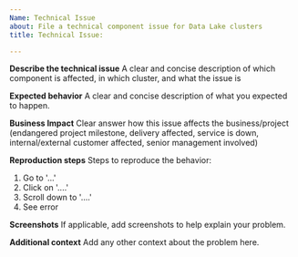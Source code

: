 ```yaml
---
Name: Technical Issue
about: File a technical component issue for Data Lake clusters
title: Technical Issue:

---
```


**Describe the technical issue**
A clear and concise description of which component is affected, in which cluster, and what the issue is

**Expected behavior**
A clear and concise description of what you expected to happen.

**Business Impact**
Clear answer how this issue affects the business/project (endangered project milestone, delivery affected, service is down, internal/external customer affected, senior management involved)

**Reproduction steps**
Steps to reproduce the behavior:
1. Go to '...'
2. Click on '....'
3. Scroll down to '....'
4. See error

**Screenshots**
If applicable, add screenshots to help explain your problem.

**Additional context**
Add any other context about the problem here.
